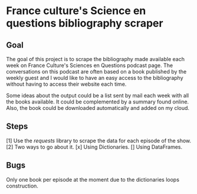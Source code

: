 # France culture's Science en questions bibliography scraper
## Goal

The goal of this project is to scrape the bibliography made available each week on France Culture's Sciences en Questions podcast page.
The conversations on this podcast are often based on a book published by the weekly guest and I would like to have an easy access to the bibliography without having to access their website each time.

Some ideas about the output could be a list sent by mail each week with all the books available. It could be complemented by a summary found online.
Also, the book could be downloaded automatically and added on my cloud.

## Steps

[1] Use the *requests* library to scrape the data for each episode of the show.
[2] Two ways to go about it.
[x] Using Dictionaries.
[] Using DataFrames.

## Bugs

Only one book per episode at the moment due to the dictionaries loops construction.